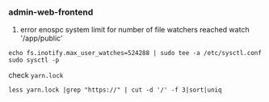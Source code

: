 ### admin-web-frontend

1. error enospc system limit for number of file watchers reached watch '/app/public'

```
echo fs.inotify.max_user_watches=524288 | sudo tee -a /etc/sysctl.conf
sudo sysctl -p
```

check `yarn.lock`

```shell
less yarn.lock |grep "https://" | cut -d '/' -f 3|sort|uniq
```